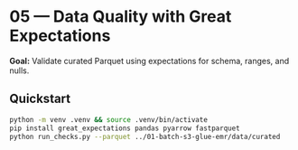 # 05 — Data Quality with Great Expectations

**Goal:** Validate curated Parquet using expectations for schema, ranges, and nulls.

## Quickstart
```bash
python -m venv .venv && source .venv/bin/activate
pip install great_expectations pandas pyarrow fastparquet
python run_checks.py --parquet ../01-batch-s3-glue-emr/data/curated
```
